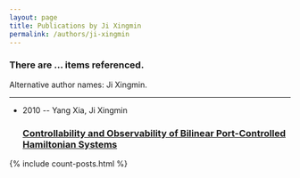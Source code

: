 ```yaml
---
layout: page
title: Publications by Ji Xingmin
permalink: /authors/ji-xingmin
---
```


<h3 id="number-posts">There are ... items referenced.</h3>
<p id='info-authors'>Alternative author names: Ji Xingmin.</p>
<hr />
<ul class="post-list">
<li><span class='post-meta'>2010 -- Yang Xia, Ji Xingmin</span><h3><a class='post-link' href="{{ site.baseurl }}/controllability-and-observability-of-bilinear-port-controlled-hamiltonian-systems">Controllability and Observability of Bilinear Port-Controlled Hamiltonian Systems</a></h3></li>

</ul>
{% include count-posts.html %}
